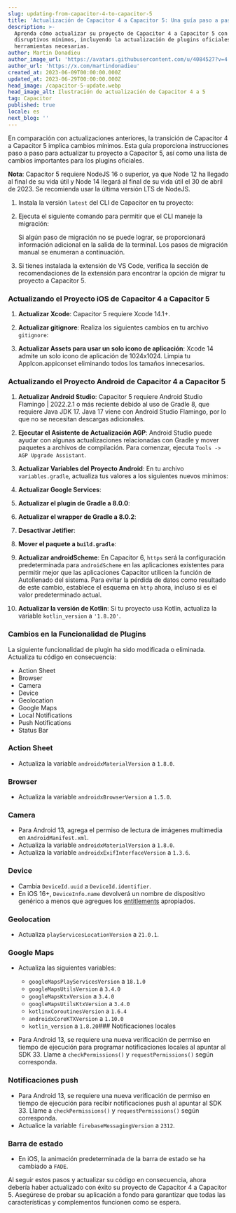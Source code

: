 ```yaml
---
slug: updating-from-capacitor-4-to-capacitor-5
title: 'Actualización de Capacitor 4 a Capacitor 5: Una guía paso a paso'
description: >-
  Aprenda cómo actualizar su proyecto de Capacitor 4 a Capacitor 5 con cambios
  disruptivos mínimos, incluyendo la actualización de plugins oficiales y
  herramientas necesarias.
author: Martin Donadieu
author_image_url: 'https://avatars.githubusercontent.com/u/4084527?v=4'
author_url: 'https://x.com/martindonadieu'
created_at: 2023-06-09T00:00:00.000Z
updated_at: 2023-06-29T00:00:00.000Z
head_image: /capacitor-5-update.webp
head_image_alt: Ilustración de actualización de Capacitor 4 a 5
tag: Capacitor
published: true
locale: es
next_blog: ''
---
```


En comparación con actualizaciones anteriores, la transición de Capacitor 4 a Capacitor 5 implica cambios mínimos. Esta guía proporciona instrucciones paso a paso para actualizar tu proyecto a Capacitor 5, así como una lista de cambios importantes para los plugins oficiales.

**Nota**: Capacitor 5 requiere NodeJS 16 o superior, ya que Node 12 ha llegado al final de su vida útil y Node 14 llegará al final de su vida útil el 30 de abril de 2023. Se recomienda usar la última versión LTS de NodeJS.

1. Instala la versión `latest` del CLI de Capacitor en tu proyecto:

2. Ejecuta el siguiente comando para permitir que el CLI maneje la migración:

   Si algún paso de migración no se puede lograr, se proporcionará información adicional en la salida de la terminal. Los pasos de migración manual se enumeran a continuación.

3. Si tienes instalada la extensión de VS Code, verifica la sección de recomendaciones de la extensión para encontrar la opción de migrar tu proyecto a Capacitor 5.

### Actualizando el Proyecto iOS de Capacitor 4 a Capacitor 5

1. **Actualizar Xcode**: Capacitor 5 requiere Xcode 14.1+.

2. **Actualizar gitignore**: Realiza los siguientes cambios en tu archivo `gitignore`:

3. **Actualizar Assets para usar un solo icono de aplicación**: Xcode 14 admite un solo icono de aplicación de 1024x1024. Limpia tu AppIcon.appiconset eliminando todos los tamaños innecesarios.

### Actualizando el Proyecto Android de Capacitor 4 a Capacitor 5

1. **Actualizar Android Studio**: Capacitor 5 requiere Android Studio Flamingo | 2022.2.1 o más reciente debido al uso de Gradle 8, que requiere Java JDK 17. Java 17 viene con Android Studio Flamingo, por lo que no se necesitan descargas adicionales.

2. **Ejecutar el Asistente de Actualización AGP**: Android Studio puede ayudar con algunas actualizaciones relacionadas con Gradle y mover paquetes a archivos de compilación. Para comenzar, ejecuta `Tools -> AGP Upgrade Assistant`.

3. **Actualizar Variables del Proyecto Android**: En tu archivo `variables.gradle`, actualiza tus valores a los siguientes nuevos mínimos:

4. **Actualizar Google Services**:

5. **Actualizar el plugin de Gradle a 8.0.0**:

6. **Actualizar el wrapper de Gradle a 8.0.2**:

7. **Desactivar Jetifier**:

8. **Mover el paquete a `build.gradle`**:

9. **Actualizar androidScheme**: En Capacitor 6, `https` será la configuración predeterminada para `androidScheme` en las aplicaciones existentes para permitir mejor que las aplicaciones Capacitor utilicen la función de Autollenado del sistema. Para evitar la pérdida de datos como resultado de este cambio, establece el esquema en `http` ahora, incluso si es el valor predeterminado actual.

10. **Actualizar la versión de Kotlin**: Si tu proyecto usa Kotlin, actualiza la variable `kotlin_version` a `'1.8.20'`.

### Cambios en la Funcionalidad de Plugins

La siguiente funcionalidad de plugin ha sido modificada o eliminada. Actualiza tu código en consecuencia:

- Action Sheet
- Browser
- Camera
- Device
- Geolocation
- Google Maps
- Local Notifications
- Push Notifications
- Status Bar

### Action Sheet

- Actualiza la variable `androidxMaterialVersion` a `1.8.0`.

### Browser

- Actualiza la variable `androidxBrowserVersion` a `1.5.0`.

### Camera

- Para Android 13, agrega el permiso de lectura de imágenes multimedia en `AndroidManifest.xml`.
- Actualiza la variable `androidxMaterialVersion` a `1.8.0`.
- Actualiza la variable `androidxExifInterfaceVersion` a `1.3.6`.

### Device

- Cambia `DeviceId.uuid` a `DeviceId.identifier`.
- En iOS 16+, `DeviceInfo.name` devolverá un nombre de dispositivo genérico a menos que agregues los [entitlements](https://developer.apple.com/documentation/bundleresources/entitlements/com_apple_developer_device-information_user-assigned-device-name/) apropiados.

### Geolocation

- Actualiza `playServicesLocationVersion` a `21.0.1`.

### Google Maps

- Actualiza las siguientes variables:
  - `googleMapsPlayServicesVersion` a `18.1.0`
  - `googleMapsUtilsVersion` a `3.4.0`
  - `googleMapsKtxVersion` a `3.4.0`
  - `googleMapsUtilsKtxVersion` a `3.4.0`
  - `kotlinxCoroutinesVersion` a `1.6.4`
  - `androidxCoreKTXVersion` a `1.10.0`
  - `kotlin_version` a `1.8.20`### Notificaciones locales

- Para Android 13, se requiere una nueva verificación de permiso en tiempo de ejecución para programar notificaciones locales al apuntar al SDK 33. Llame a `checkPermissions()` y `requestPermissions()` según corresponda.

### Notificaciones push

- Para Android 13, se requiere una nueva verificación de permiso en tiempo de ejecución para recibir notificaciones push al apuntar al SDK 33. Llame a `checkPermissions()` y `requestPermissions()` según corresponda.
- Actualice la variable `firebaseMessagingVersion` a `2312`.

### Barra de estado

- En iOS, la animación predeterminada de la barra de estado se ha cambiado a `FADE`.

Al seguir estos pasos y actualizar su código en consecuencia, ahora debería haber actualizado con éxito su proyecto de Capacitor 4 a Capacitor 5. Asegúrese de probar su aplicación a fondo para garantizar que todas las características y complementos funcionen como se espera.